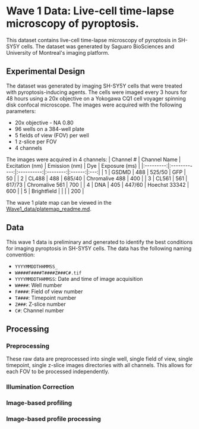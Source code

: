 # Wave 1 Data: Live-cell time-lapse microscopy of pyroptosis.

This dataset contains live-cell time-lapse microscopy of pyroptosis in SH-SY5Y cells.
The dataset was generated by Saguaro BioSciences and University of Montreal's imaging platform.

## Experimental Design
The dataset was generated by imaging SH-SY5Y cells that were treated with pyroptosis-inducing agents.
The cells were imaged every 3 hours for 48 hours using a 20x objective on a Yokogawa CQ1 cell voyager spinning disk confocal microscope.
The images were acquired with the following parameters:
* 20x objective - NA 0.80
* 96 wells on a 384-well plate
* 5 fields of view (FOV) per well
* 1 z-slice per FOV
* 4 channels

The images were acquired in 4 channels:
| Channel # | Channel Name | Excitation (nm) | Emission (nm) | Dye | Exposure (ms) |
|:---------:|:------------:|:----------:|:--------:|:------:|:---:|
| 1 | GSDMD | 488 | 525/50 | GFP | 50 |
| 2 | CL488 | 488 | 685/40 | Chromalive 488 | 400 |
| 3 | CL561 | 561 | 617/73 | Chromalive 561 | 700 |
| 4 | DNA | 405 | 447/60 | Hoechst 33342 | 600 |
| 5 | Brightfield | | | | 200 |

The wave 1 plate map can be viewed in the [Wave1_data/platemap_readme.md](./platemap_readme.md).

## Data
This wave 1 data is preliminary and generated to identify the best conditions for imaging pyroptosis in SH-SY5Y cells.
The data has the following naming convention:
* `YYYYMMDDTHHMMSS_`
* `W####F####T####Z###C#.tif`
* `YYYYMMDDTHHMMSS`: Date and time of image acquisition
* `W####`: Well number
* `F####`: Field of view number
* `T####`: Timepoint number
* `Z###`: Z-slice number
* `C#`: Channel number

## Processing
### Preprocessing
These raw data are preprocessed into single well, single field of view, single timepoint, single z-slice images directories with all channels.
This allows for each FOV to be processed independently.

### Illumination Correction

### Image-based profiling

### Image-based profile processing
